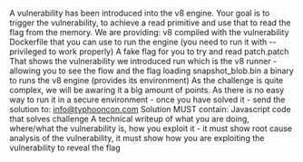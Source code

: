 A vulnerability has been introduced into the v8 engine.
Your goal is to trigger the vulnerability, to achieve a read primitive and use that to read the flag from the memory.
We are providing:
v8 compiled with the vulnerability
Dockerfile that you can use to run the engine (you need to run it with --privileged to work properly)
A fake flag for you to try and read
patch.patch That shows the vulnerability we introduced
run which is the v8 runner - allowing you to see the flow and the flag loading
snapshot_blob.bin a binary to runs the v8 engine (provides its environment)
As the challenge is quite complex, we will be awaring it a big amount of points.
As there is no easy way to run it in a secure environment - once you have solved it - send the solution to: info@typhooncon.com
Solution MUST contain:
Javascript code that solves challenge
A technical writeup of what you are doing, where/what the vulnerability is, how you exploit it - it must show root cause analysis of the vulnerability, it must show how you are exploiting the vulnerability to reveal the flag
